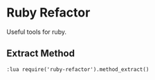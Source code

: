 # Ruby Refactor

Useful tools for ruby.

## Extract Method

```vim
:lua require('ruby-refactor').method_extract()
```
